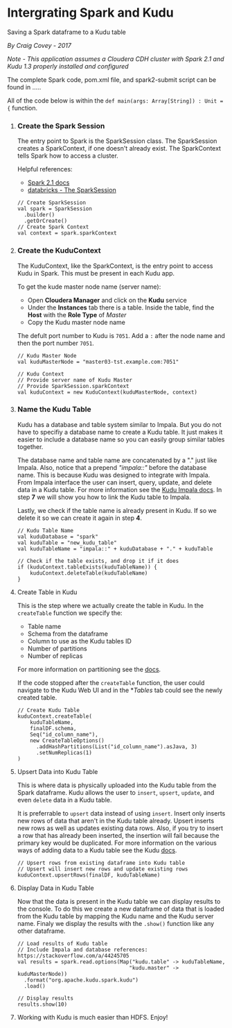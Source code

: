 # Intergrating Spark and Kudu
Saving a Spark dataframe to a Kudu table

_By Craig Covey - 2017_

_Note - This application assumes a Cloudera CDH cluster with Spark 2.1 and Kudu 1.3 properly installed and configured_

The complete Spark code, pom.xml file, and spark2-submit script can be found in ..... 

All of the code below is within the `def main(args: Array[String]) : Unit = {` function.

1. ### Create the Spark Session
	
	The entry point to Spark is the SparkSession class. The SparkSession creates a SparkContext, if one doesn't already exist. The SparkContext tells Spark how to access a cluster.
	
	Helpful references: 
	* [Spark 2.1 docs](https://spark.apache.org/docs/2.1.0/sql-programming-guide.html#starting-point-sparksession)
	* [databricks - The SparkSession](https://docs.databricks.com/spark/latest/gentle-introduction/sparksession.html)
	
	```
	// Create SparkSession
	val spark = SparkSession
	  .builder()
	  .getOrCreate()
	// Create Spark Context
	val context = spark.sparkContext
	```

2. ### Create the KuduContext

	The KuduContext, like the SparkContext, is the entry point to access Kudu in Spark. This must be present in each Kudu app.
	
	To get the kude master node name (server name): 
	* Open **Cloudera Manager** and click on the **Kudu** service
	* Under the **Instances** tab there is a table. Inside the table, find the **Host** with the **Role Type** of _Master_
	* Copy the Kudu master node name

	The defult port number to Kudu is `7051`. Add a `:` after the node name and then the port number `7051`.
	
	```
	// Kudu Master Node
	val kuduMasterNode = "master03-tst.example.com:7051"
	
	// Kudu Context
	// Provide server name of Kudu Master
	// Provide SparkSession.sparkContext
	val kuduContext = new KuduContext(kuduMasterNode, context)
	```

3. ### Name the Kudu Table
	
	Kudu has a database and table system similar to Impala. But you do not have to specifiy a database name to create a Kudu table. It just makes it easier to include a database name so you can easily group similar tables together. 
	
	The database name and table name are concatenated by a "." just like Impala. Also, notice that a prepend _"impala::"_ before the database name. This is because Kudu was designed to integrate with Impala. From Impala interface the user can insert, query, update, and delete data in a Kudu table. For more information see the [Kudu Impala docs](https://kudu.apache.org/docs/kudu_impala_integration.html). In step **7** we will show you how to link the Kudu table to Impala.
	
	Lastly, we check if the table name is already present in Kudu. If so we delete it so we can create it again in step **4**.
	
	```
	// Kudu Table Name
    val kuduDatabase = "spark"
    val kuduTable = "new_kudu_table"
    val kuduTableName = "impala::" + kuduDatabase + "." + kuduTable

    // Check if the table exists, and drop it if it does
    if (kuduContext.tableExists(kuduTableName)) {
        kuduContext.deleteTable(kuduTableName)
    }
	```

4. Create Table in Kudu
	
	This is the step where we actually create the table in Kudu. In the `createTable` function we specify the:
	* Table name
	* Schema from the dataframe
	* Column to use as the Kudu tables ID
	* Number of partitions
	* Number of replicas
	
	For more information on partitioning see the [docs](https://kudu.apache.org/docs/schema_design.html#partitioning).
	
	If the code stopped after the `createTable` function, the user could navigate to the Kudu Web UI and in the **Tables* tab could see the newly created table.
	
	```
    // Create Kudu Table
	kuduContext.createTable(
	    kuduTableName,
	    finalDF.schema,
	    Seq("id_column_name"),
	    new CreateTableOptions()
	      .addHashPartitions(List("id_column_name").asJava, 3)
	      .setNumReplicas(1)
	)
	```

5. Upsert Data into Kudu Table
	
	This is where data is physically uploaded into the Kudu table from the Spark dataframe. Kudu allows the user to `insert`, `upsert`, `update`, and even `delete` data in a Kudu table. 
	
	It is preferrable to `upsert` data instead of using `insert`. Insert only inserts new rows of data that aren't in the Kudu table already. Upsert inserts new rows as well as updates existing data rows. Also, if you try to insert a row that has already been inserted, the insertion will fail because the primary key would be duplicated. For more information on the various ways of adding data to a Kudu table see the Kudu [docs](https://kudu.apache.org/docs/kudu_impala_integration.html#_inserting_data_into_kudu_tables).
	
	```
	// Upsert rows from existing dataframe into Kudu table
	// Upsert will insert new rows and update existing rows
	kuduContext.upsertRows(finalDF, kuduTableName)
	```

6. Display Data in Kudu Table
	
	Now that the data is present in the Kudu table we can display results to the console. To do this we create a new dataframe of data that is loaded from the Kudu table by mapping the Kudu name and the Kudu server name. Finaly we display the results with the `.show()` function like any other dataframe.
	
	```
	// Load results of Kudu table
	// Include Impala and database references: https://stackoverflow.com/a/44245705
	val results = spark.read.options(Map("kudu.table" -> kuduTableName,
	                                    "kudu.master" -> kuduMasterNode))
	  .format("org.apache.kudu.spark.kudu")
	  .load()
	
	// Display results
	results.show(10)
	```

7. Working with Kudu is much easier than HDFS. Enjoy!



